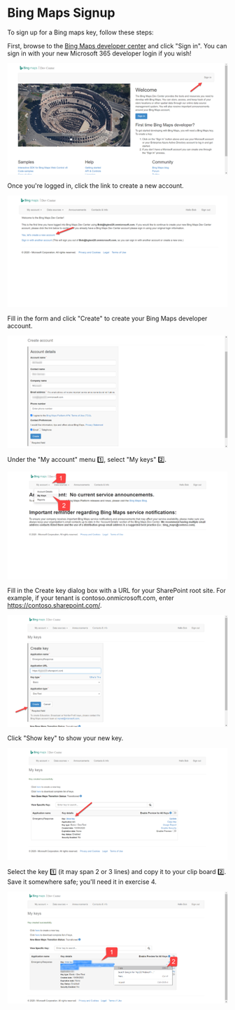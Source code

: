 # Bing Maps Signup

To sign up for a Bing maps key, follow these steps:

First, browse to the [Bing Maps developer center]() and click "Sign in". You can sign in with your new Microsoft 365 developer login if you wish!

![Bing Signup](./images/Bing-01.png)

Once you're logged in, click the link to create a new account.

![Bing Signup](./images/Bing-02.png)

Fill in the form and click "Create" to create your Bing Maps developer account.

![Bing Signup](./images/Bing-03.png)

Under the "My account" menu 1️⃣, select "My keys" 2️⃣.

![Bing Signup](./images/Bing-04.png)

Fill in the Create key dialog box with a URL for your SharePoint root site. For example, if your tenant is contoso.onmicrosoft.com, enter https://contoso.sharepoint.com/.

![Bing Signup](./images/Bing-05.png)

Click "Show key" to show your new key.

![Bing Signup](./images/Bing-06.png)

Select the key 1️⃣ (it may span 2 or 3 lines) and copy it to your clip board 2️⃣.  Save it somewhere safe; you'll need it in exercise 4.

![Bing Signup](./images/Bing-07.png)